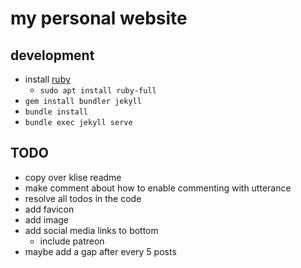 # my personal website

## development

- install [ruby](https://www.ruby-lang.org/en/documentation/installation/)
	- `sudo apt install ruby-full`
- `gem install bundler jekyll`
- `bundle install`
- `bundle exec jekyll serve`

## TODO

- copy over klise readme
- make comment about how to enable commenting with utterance
- resolve all todos in the code
- add favicon
- add image
- add social media links to bottom
	- include patreon
- maybe add a gap after every 5 posts
